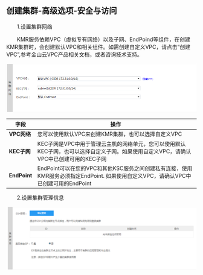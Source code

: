 ## 创建集群-高级选项-安全与访问

　　1.设置集群网络

　　KMR服务依赖VPC（虚拟专有网络）以及子网、EndPoind等组件，在创建KMR集群时，会创建默认VPC和相关组件。如需创建自定义VPC，请点击“创建VPC”,参考金山云VPC产品相关文档，或者咨询技术支持。
  
  ![安全与访问1](./images/aqyfw1.png)
  
| 字段 | 操作 |
| -- | -- |
| **VPC网络** | 您可以使用默认VPC来创建KMR集群，也可以选择自定义VPC |
| **KEC子网** | KEC子网是VPC中用于管理云主机的网络单元，您可以使用默认KEC子网，也可以选择自定义子网。如果使用自定义VPC，请确认VPC中已创建可用的KEC子网 |
| **EndPoint** | EndPoint可以在您的VPC和其他KSC服务之间创建私有连接，使用KMR服务必须指定EndPoint. 如果使用自定义VPC，请确认VPC中已创建可用的EndPoint|

　　2.设置集群管理信息

![安全与访问2](./images/aqyfw2.png)